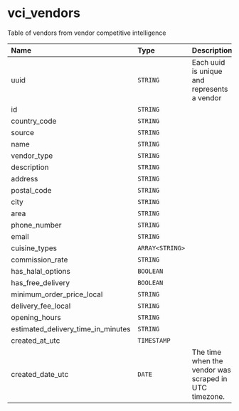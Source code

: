 # vci_vendors

Table of vendors from vendor competitive intelligence


| Name | Type | Description |
| :--- | :--- | :---        |
| uuid | `STRING` | Each uuid is unique and represents a vendor |
| id | `STRING` |  |
| country_code | `STRING` |  |
| source | `STRING` |  |
| name | `STRING` |  |
| vendor_type | `STRING` |  |
| description | `STRING` |  |
| address | `STRING` |  |
| postal_code | `STRING` |  |
| city | `STRING` |  |
| area | `STRING` |  |
| phone_number | `STRING` |  |
| email | `STRING` |  |
| cuisine_types | `ARRAY<STRING>` |  |
| commission_rate | `STRING` |  |
| has_halal_options | `BOOLEAN` |  |
| has_free_delivery | `BOOLEAN` |  |
| minimum_order_price_local | `STRING` |  |
| delivery_fee_local | `STRING` |  |
| opening_hours | `STRING` |  |
| estimated_delivery_time_in_minutes | `STRING` |  |
| created_at_utc | `TIMESTAMP` |  |
| created_date_utc | `DATE` | The time when the vendor was scraped in UTC timezone. |
